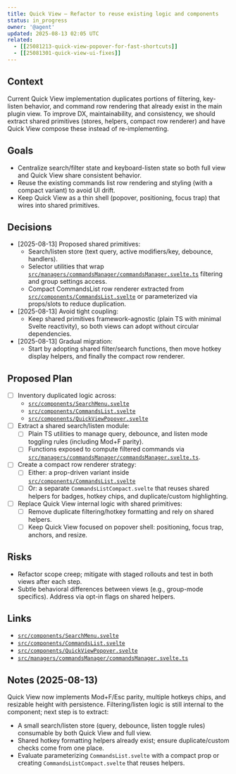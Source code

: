 ```yaml
---
title: Quick View — Refactor to reuse existing logic and components
status: in_progress
owner: '@agent'
updated: 2025-08-13 02:05 UTC
related:
  - [[25081213-quick-view-popover-for-fast-shortcuts]]
  - [[25081301-quick-view-ui-fixes]]
---
```


## Context

Current Quick View implementation duplicates portions of filtering, key-listen behavior, and command row rendering that already exist in the main plugin view. To improve DX, maintainability, and consistency, we should extract shared primitives (stores, helpers, compact row renderer) and have Quick View compose these instead of re-implementing.

## Goals

- Centralize search/filter state and keyboard-listen state so both full view and Quick View share consistent behavior.
- Reuse the existing commands list row rendering and styling (with a compact variant) to avoid UI drift.
- Keep Quick View as a thin shell (popover, positioning, focus trap) that wires into shared primitives.

## Decisions

- [2025-08-13] Proposed shared primitives:
  - Search/listen store (text query, active modifiers/key, debounce, handlers).
  - Selector utilities that wrap [`src/managers/commandsManager/commandsManager.svelte.ts`](src/managers/commandsManager/commandsManager.svelte.ts) filtering and group settings access.
  - Compact CommandsList row renderer extracted from [`src/components/CommandsList.svelte`](src/components/CommandsList.svelte) or parameterized via props/slots to reduce duplication.
- [2025-08-13] Avoid tight coupling:
  - Keep shared primitives framework-agnostic (plain TS with minimal Svelte reactivity), so both views can adopt without circular dependencies.
- [2025-08-13] Gradual migration:
  - Start by adopting shared filter/search functions, then move hotkey display helpers, and finally the compact row renderer.

## Proposed Plan

- [ ] Inventory duplicated logic across:
  - [`src/components/SearchMenu.svelte`](src/components/SearchMenu.svelte)
  - [`src/components/CommandsList.svelte`](src/components/CommandsList.svelte)
  - [`src/components/QuickViewPopover.svelte`](src/components/QuickViewPopover.svelte)
- [ ] Extract a shared search/listen module:
  - [ ] Plain TS utilities to manage query, debounce, and listen mode toggling rules (including Mod+F parity).
  - [ ] Functions exposed to compute filtered commands via [`src/managers/commandsManager/commandsManager.svelte.ts`](src/managers/commandsManager/commandsManager.svelte.ts).
- [ ] Create a compact row renderer strategy:
  - [ ] Either: a prop-driven variant inside [`src/components/CommandsList.svelte`](src/components/CommandsList.svelte)
  - [ ] Or: a separate `CommandsListCompact.svelte` that reuses shared helpers for badges, hotkey chips, and duplicate/custom highlighting.
- [ ] Replace Quick View internal logic with shared primitives:
  - [ ] Remove duplicate filtering/hotkey formatting and rely on shared helpers.
  - [ ] Keep Quick View focused on popover shell: positioning, focus trap, anchors, and resize.

## Risks

- Refactor scope creep; mitigate with staged rollouts and test in both views after each step.
- Subtle behavioral differences between views (e.g., group-mode specifics). Address via opt-in flags on shared helpers.

## Links

- [`src/components/SearchMenu.svelte`](src/components/SearchMenu.svelte)
- [`src/components/CommandsList.svelte`](src/components/CommandsList.svelte)
- [`src/components/QuickViewPopover.svelte`](src/components/QuickViewPopover.svelte)
- [`src/managers/commandsManager/commandsManager.svelte.ts`](src/managers/commandsManager/commandsManager.svelte.ts)

## Notes (2025-08-13)

Quick View now implements Mod+F/Esc parity, multiple hotkeys chips, and resizable height with persistence. Filtering/listen logic is still internal to the component; next step is to extract:

- A small search/listen store (query, debounce, listen toggle rules) consumable by both Quick View and full view.
- Shared hotkey formatting helpers already exist; ensure duplicate/custom checks come from one place.
- Evaluate parameterizing `CommandsList.svelte` with a compact prop or creating `CommandsListCompact.svelte` that reuses helpers.
